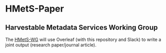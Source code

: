 # HMetS-Paper
## Harvestable Metadata Services Working Group

The [HMetS-WG](https://www.worlddatasystem.org/community/working-groups/harvestable-metadata-service) will use Overleaf (with this repository and Slack) to write a joint output (research paper/journal article). 

